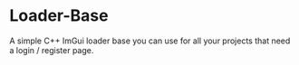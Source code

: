 # Loader-Base
A simple C++ ImGui loader base you can use for all your projects that need a login / register page.
